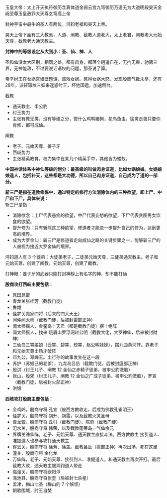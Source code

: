 玉皇大帝：太上开天执符御历含真体道金阙云宫九穹御历万道无为大道明殿昊天金阙至尊玉皇赦罪大天尊玄穹高上帝

封神宇宙中最牛的圣人有两位，鸿钧老祖和昊天上帝。

昊天上帝下面有三大教派，人道、阐教、截教人道老大，太上老君，阐教老大元始天尊，截教老大通天教主。

**封神中的等级设定从大到小：圣、仙、神、人**

圣和仙没太大区别，相同之处，都有肉身，都落个逍遥自在，无拘无束，驰骋三界，无神能敌，不过要说话语权的问题，那圣说了算。

帝辛纣王在女娲宫墙壁题诗，调戏女娲。惹得女娲大怒，发现殷商气数未尽，还有28年，派轩辕坟三妖来迷惑纣王，坏他国运，加速倒台。

截教
- 通天教主、申公豹
- 纣王势力
- 主张有教无类，没有等级之分，管什么鸡鸭猪狗，花鸟鱼虫，猛禽走兽只要你肯修，都可成仙。

阐教
- 老子、元始天尊、姜子牙
- 西歧势力
- 主张精英教育，权力集中在某几个精英手中，其他皆为蝼蚁。

**中国神话体系中神仙等级的划分：最高级的叫做肉身证道，比如女娲娘娘。女娲娘娘造人，包括补天，这些都是大功德，所以自己肉身证道，自己成为了道的一部分。**

**斩三尸是指在道教修炼中，通过特定的修行方法消除体内的三种欲望，即上尸、中尸和下尸。具体来说：**  
斩三尸是指：
- 消除欲念：上尸代表愚痴的欲望，中尸代表妄想的欲望，下尸代表贪图男女饮食的欲望。
- 提升修为：只有斩除这三种欲望，修道者才能进一步提升自己的修为，达到更高的境界。
- 成为大罗金仙：斩三尸是修道者走向成仙之路的关键步骤之一，能够斩三尸的人被视为接近大罗金仙的境界。

鸿钧道人有 3 个徒弟：大徒弟老子，二徒弟元始天尊，三徒弟通天教主。老子和元始天尊，创建了阐教。元始天尊，创建了截教。

打神鞭：姜子牙的武器只能打封神榜上有名字的神，却不能打仙

**殷商攻打西岐主要包括：**
- 晁田晁雷
- 青龙关张桂芳（截教门徒）
- 鲁雄
- 佳梦关魔家四将（后来的四大天王）
- 闻仲闻太师（截教门徒，后被封雷部正神）
- 闻太师摇人，金鳌岛十天君（都是截教门徒）摆十绝阵
- 闻太师摇人，找来 峨眉山罗浮洞赵公明（截教大佬，大罗神仙，后来被封财神）
- 三仙岛三霄娘娘（云霄、碧霄、琼霄，赵公明妹妹），摆九曲黄河阵。靠老子和元始天尊出场才破阵
- 邓九公，邓婵玉。土行孙的故事发生在这一段
- 苏护（苏妲己的老爹），九龙岛吕岳（截教门徒，后被封瘟部正神）
- 殷洪（纣王儿子、阐教 12 金仙之赤精子徒弟，被申公豹洗脑）
- 张山，殷郊（纣王儿子、阐教 12 金仙之广成子徒弟，被申公豹洗脑），罗宣（截教门徒，后被封火部正神）
- 洪锦

**西岐攻打殷商主要包括：**
- 金鸡岭，殷商守将 孔宣（被西方教收走，后成为佛教孔雀明王）
- 佳梦关，殷商守将 胡升、胡雷，以及截教火灵圣母
- 青龙管，殷商守将 丘引（截教门徒）、陈奇（截教门徒）
- 汜水关，殷商守将 韩荣，以及截教蓬莱岛一气仙余元
- 界牌关诛仙阵。老子、元始天尊、通天教主直接斗法。西方教教主 接引道人、准提道人也参与攻打通天教主
- 穿云关，殷商守将 徐芳、徐盖。截教吕岳（瘟部正神）再次出场，死在这里
- 潼关，殷商守将 余化龙
- 万仙阵，老子、元始天尊、接引到人、准提道人，和通天教主再次开打。最后截教大败，通天教主被鸿钧道人带走
- 临潼关，殷商守将欧阳淳
- 渑池县，殷商守将张奎（后被封七杀星）
- 孟津，梅山七圣（梅山的 7 个妖怪）
- 朝歌围城，纣王自焚

